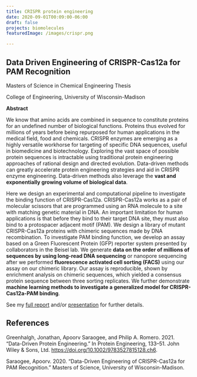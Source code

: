 ```yaml
---
title: CRISPR protein engineering
date: 2020-09-01T00:09:00-06:00
draft: false
projects: biomolecules
featuredImage: /images/crispr.png

---
```

## Data Driven Engineering of CRISPR-Cas12a for PAM Recognition
Masters of Science in Chemical Engineering Thesis

College of Engineering, University of Wisconsin-Madison

**Abstract**

We know that amino acids are combined in sequence to constitute proteins for an undefined number of biological functions. Proteins thus evolved for millions of years before being repurposed for human applications in the medical field, food and chemicals. CRISPR enzymes are emerging as a highly versatile workhorse for targeting of specific DNA sequences, useful in biomedicine and biotechnology. Exploring the vast space of possible protein sequences is intractable using traditional protein engineering approaches of rational design and directed evolution. Data-driven methods can greatly accelerate protein engineering strategies and aid in CRISPR enzyme engineering. Data-driven methods also leverage the **vast and exponentially growing volume of biological data**. 

Here we design an experimental and computational pipeline to investigate the binding function of CRISPR-Cas12a. CRISPR-Cas12a works as a pair of molecular scissors that are programmed using an RNA molecule to a site with matching genetic material in DNA. An important limitation for human applications is that before they bind to their target DNA site, they must also bind to a protospacer adjacent motif (PAM). We design a library of mutant CRISPR-Cas12a proteins with chimeric sequences made by DNA recombination. To investigate PAM binding function, we develop an assay based on a Green Fluorescent Protein (GFP) reporter system presented by collaborators in the Beisel lab. We generate **data on the order of millions of sequences by using long-read DNA sequencing** or nanopore sequencing after we performed **fluorescence activated cell sorting (FACS)** using our assay on our chimeric library. Our assay is reproducible, shown by enrichment analysis on chimeric sequences, which yielded a consensus protein sequence between three sorting replicates. We further demonstrate **machine learning methods to investigate a generalized model for CRISPR-Cas12a-PAM binding**.

See my [full report](/docs/MS-Apoorv-Final.pdf) <i class="fa-solid fa-arrow-up-right-from-square"></i> and/or [presentation](/docs/MS-Apoorv-Final.pptx) <i class="fa-solid fa-arrow-up-right-from-square"></i> for further details.

## References

Greenhalgh, Jonathan, Apoorv Saraogee, and Philip A. Romero. 2021. “Data-Driven Protein Engineering.” In Protein Engineering, 133–51. John Wiley & Sons, Ltd. https://doi.org/10.1002/9783527815128.ch6.

Saraogee, Apoorv. 2020. “Data-Driven Engineering of CRISPR-Cas12a for PAM Recognition.” Masters of Science, University of Wisconsin-Madison.
